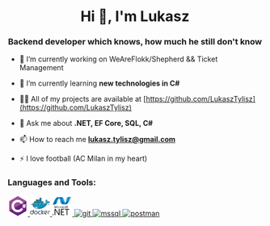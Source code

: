 <h1 align="center">Hi 👋, I'm Lukasz</h1>
<h3 align="center">Backend developer which knows, how much he still don't know</h3>

- 🔭 I’m currently working on WeAreFlokk/Shepherd && Ticket Management

- 🌱 I’m currently learning **new technologies in C#**

- 👨‍💻 All of my projects are available at [https://github.com/LukaszTylisz](https://github.com/LukaszTylisz)

- 💬 Ask me about **.NET, EF Core, SQL, C#**

- 📫 How to reach me **lukasz.tylisz@gmail.com**

- ⚡ I love football (AC Milan in my heart)

<p align="left">
</p>

<h3 align="left">Languages and Tools:</h3>
<p align="left"><a href="https://www.w3schools.com/cs/" target="_blank" rel="noreferrer"> <img src="https://raw.githubusercontent.com/devicons/devicon/master/icons/csharp/csharp-original.svg" alt="csharp" width="40" height="40"/> 
  </a><a href="https://www.docker.com/" target="_blank" rel="noreferrer"> <img src="https://raw.githubusercontent.com/devicons/devicon/master/icons/docker/docker-original-wordmark.svg" alt="docker" width="40" height="40"/> </a> 
  <a href="https://dotnet.microsoft.com/" target="_blank" rel="noreferrer"> <img src="https://raw.githubusercontent.com/devicons/devicon/master/icons/dot-net/dot-net-original-wordmark.svg" alt="dotnet" width="40" height="40"/> </a> 
  <a href="https://git-scm.com/" target="_blank" rel="noreferrer"> <img src="https://www.vectorlogo.zone/logos/git-scm/git-scm-icon.svg" alt="git" width="40" height="40"/> </a> 
  <a href="https://www.microsoft.com/en-us/sql-server" target="_blank" rel="noreferrer"> <img src="https://www.svgrepo.com/show/303229/microsoft-sql-server-logo.svg" alt="mssql" width="40" height="40"/> </a> 
  <a href="https://postman.com" target="_blank" rel="noreferrer"> <img src="https://www.vectorlogo.zone/logos/getpostman/getpostman-icon.svg" alt="postman" width="40" height="40"/> </a></p>
  
